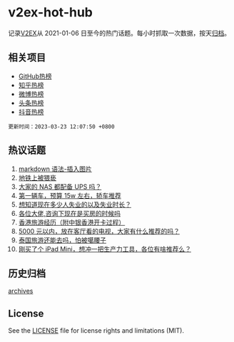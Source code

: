 # v2ex-hot-hub

 记录[V2EX](https://www.v2ex.com/)从 2021-01-06 日至今的热门话题。每小时抓取一次数据，按天[归档](archives)。
 
 ## 相关项目

- [GitHub热榜](https://github.com/snaildev/github-hot-hub)
- [知乎热榜](https://github.com/snaildev/zhihu-hot-hub)
- [微博热榜](https://github.com/snaildev/weibo-hot-hub)
- [头条热榜](https://github.com/snaildev/toutiao-hot-hub)
- [抖音热榜](https://github.com/snaildev/douyin-hot-hub)


 `更新时间：2023-03-23 12:07:50 +0800`

## 热议话题

1. [markdown 语法-插入图片](https://www.v2ex.com/t/926148)
1. [地铁上被猥亵](https://www.v2ex.com/t/926377)
1. [大家的 NAS 都配备 UPS 吗？](https://www.v2ex.com/t/926210)
1. [第一辆车，预算 15w 左右，轿车推荐](https://www.v2ex.com/t/926179)
1. [想知道现在多少人失业的以及失业时长？](https://www.v2ex.com/t/926412)
1. [各位大佬,咨询下现在是买房的时候吗](https://www.v2ex.com/t/926397)
1. [香港旅游经历（附中银香港开卡过程）](https://www.v2ex.com/t/926156)
1. [5000 元以内，放在客厅看的电视，大家有什么推荐的吗？](https://www.v2ex.com/t/926143)
1. [泰国旅游还能去吗，怕被噶腰子](https://www.v2ex.com/t/926245)
1. [刚买了个 iPad Mini，想冲一把生产力工具，各位有啥推荐么？](https://www.v2ex.com/t/926190)

## 历史归档

[archives](archives)

## License

See the [LICENSE](LICENSE) file for license rights and limitations (MIT).
